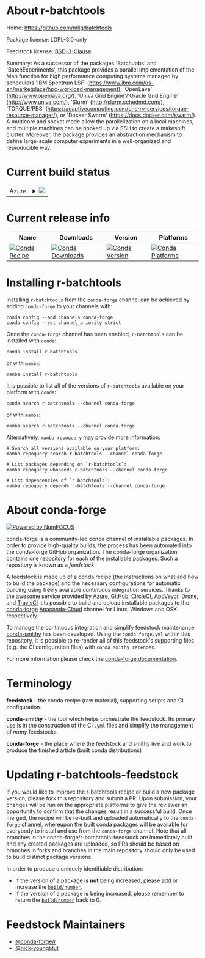 About r-batchtools
==================

Home: https://github.com/mllg/batchtools

Package license: LGPL-3.0-only

Feedstock license: [BSD-3-Clause](https://github.com/conda-forge/r-batchtools-feedstock/blob/main/LICENSE.txt)

Summary: As a successor of the packages 'BatchJobs' and 'BatchExperiments', this package provides a parallel implementation of the Map function for high performance computing systems managed by schedulers 'IBM Spectrum LSF' (<https://www.ibm.com/us-en/marketplace/hpc-workload-management>), 'OpenLava' (<http://www.openlava.org/>), 'Univa Grid Engine'/'Oracle Grid Engine' (<http://www.univa.com/>), 'Slurm' (<http://slurm.schedmd.com/>), 'TORQUE/PBS' (<https://adaptivecomputing.com/cherry-services/torque-resource-manager/>), or 'Docker Swarm' (<https://docs.docker.com/swarm/>). A multicore and socket mode allow the parallelization on a local machines, and multiple machines can be hooked up via SSH to create a makeshift cluster. Moreover, the package provides an abstraction mechanism to define large-scale computer experiments in a well-organized and reproducible way.

Current build status
====================


<table>
    
  <tr>
    <td>Azure</td>
    <td>
      <details>
        <summary>
          <a href="https://dev.azure.com/conda-forge/feedstock-builds/_build/latest?definitionId=987&branchName=main">
            <img src="https://dev.azure.com/conda-forge/feedstock-builds/_apis/build/status/r-batchtools-feedstock?branchName=main">
          </a>
        </summary>
        <table>
          <thead><tr><th>Variant</th><th>Status</th></tr></thead>
          <tbody><tr>
              <td>linux_64_r_base4.1</td>
              <td>
                <a href="https://dev.azure.com/conda-forge/feedstock-builds/_build/latest?definitionId=987&branchName=main">
                  <img src="https://dev.azure.com/conda-forge/feedstock-builds/_apis/build/status/r-batchtools-feedstock?branchName=main&jobName=linux&configuration=linux_64_r_base4.1" alt="variant">
                </a>
              </td>
            </tr><tr>
              <td>linux_64_r_base4.2</td>
              <td>
                <a href="https://dev.azure.com/conda-forge/feedstock-builds/_build/latest?definitionId=987&branchName=main">
                  <img src="https://dev.azure.com/conda-forge/feedstock-builds/_apis/build/status/r-batchtools-feedstock?branchName=main&jobName=linux&configuration=linux_64_r_base4.2" alt="variant">
                </a>
              </td>
            </tr><tr>
              <td>osx_64_r_base4.1</td>
              <td>
                <a href="https://dev.azure.com/conda-forge/feedstock-builds/_build/latest?definitionId=987&branchName=main">
                  <img src="https://dev.azure.com/conda-forge/feedstock-builds/_apis/build/status/r-batchtools-feedstock?branchName=main&jobName=osx&configuration=osx_64_r_base4.1" alt="variant">
                </a>
              </td>
            </tr><tr>
              <td>osx_64_r_base4.2</td>
              <td>
                <a href="https://dev.azure.com/conda-forge/feedstock-builds/_build/latest?definitionId=987&branchName=main">
                  <img src="https://dev.azure.com/conda-forge/feedstock-builds/_apis/build/status/r-batchtools-feedstock?branchName=main&jobName=osx&configuration=osx_64_r_base4.2" alt="variant">
                </a>
              </td>
            </tr><tr>
              <td>win_64</td>
              <td>
                <a href="https://dev.azure.com/conda-forge/feedstock-builds/_build/latest?definitionId=987&branchName=main">
                  <img src="https://dev.azure.com/conda-forge/feedstock-builds/_apis/build/status/r-batchtools-feedstock?branchName=main&jobName=win&configuration=win_64_" alt="variant">
                </a>
              </td>
            </tr>
          </tbody>
        </table>
      </details>
    </td>
  </tr>
</table>

Current release info
====================

| Name | Downloads | Version | Platforms |
| --- | --- | --- | --- |
| [![Conda Recipe](https://img.shields.io/badge/recipe-r--batchtools-green.svg)](https://anaconda.org/conda-forge/r-batchtools) | [![Conda Downloads](https://img.shields.io/conda/dn/conda-forge/r-batchtools.svg)](https://anaconda.org/conda-forge/r-batchtools) | [![Conda Version](https://img.shields.io/conda/vn/conda-forge/r-batchtools.svg)](https://anaconda.org/conda-forge/r-batchtools) | [![Conda Platforms](https://img.shields.io/conda/pn/conda-forge/r-batchtools.svg)](https://anaconda.org/conda-forge/r-batchtools) |

Installing r-batchtools
=======================

Installing `r-batchtools` from the `conda-forge` channel can be achieved by adding `conda-forge` to your channels with:

```
conda config --add channels conda-forge
conda config --set channel_priority strict
```

Once the `conda-forge` channel has been enabled, `r-batchtools` can be installed with `conda`:

```
conda install r-batchtools
```

or with `mamba`:

```
mamba install r-batchtools
```

It is possible to list all of the versions of `r-batchtools` available on your platform with `conda`:

```
conda search r-batchtools --channel conda-forge
```

or with `mamba`:

```
mamba search r-batchtools --channel conda-forge
```

Alternatively, `mamba repoquery` may provide more information:

```
# Search all versions available on your platform:
mamba repoquery search r-batchtools --channel conda-forge

# List packages depending on `r-batchtools`:
mamba repoquery whoneeds r-batchtools --channel conda-forge

# List dependencies of `r-batchtools`:
mamba repoquery depends r-batchtools --channel conda-forge
```


About conda-forge
=================

[![Powered by
NumFOCUS](https://img.shields.io/badge/powered%20by-NumFOCUS-orange.svg?style=flat&colorA=E1523D&colorB=007D8A)](https://numfocus.org)

conda-forge is a community-led conda channel of installable packages.
In order to provide high-quality builds, the process has been automated into the
conda-forge GitHub organization. The conda-forge organization contains one repository
for each of the installable packages. Such a repository is known as a *feedstock*.

A feedstock is made up of a conda recipe (the instructions on what and how to build
the package) and the necessary configurations for automatic building using freely
available continuous integration services. Thanks to the awesome service provided by
[Azure](https://azure.microsoft.com/en-us/services/devops/), [GitHub](https://github.com/),
[CircleCI](https://circleci.com/), [AppVeyor](https://www.appveyor.com/),
[Drone](https://cloud.drone.io/welcome), and [TravisCI](https://travis-ci.com/)
it is possible to build and upload installable packages to the
[conda-forge](https://anaconda.org/conda-forge) [Anaconda-Cloud](https://anaconda.org/)
channel for Linux, Windows and OSX respectively.

To manage the continuous integration and simplify feedstock maintenance
[conda-smithy](https://github.com/conda-forge/conda-smithy) has been developed.
Using the ``conda-forge.yml`` within this repository, it is possible to re-render all of
this feedstock's supporting files (e.g. the CI configuration files) with ``conda smithy rerender``.

For more information please check the [conda-forge documentation](https://conda-forge.org/docs/).

Terminology
===========

**feedstock** - the conda recipe (raw material), supporting scripts and CI configuration.

**conda-smithy** - the tool which helps orchestrate the feedstock.
                   Its primary use is in the construction of the CI ``.yml`` files
                   and simplify the management of *many* feedstocks.

**conda-forge** - the place where the feedstock and smithy live and work to
                  produce the finished article (built conda distributions)


Updating r-batchtools-feedstock
===============================

If you would like to improve the r-batchtools recipe or build a new
package version, please fork this repository and submit a PR. Upon submission,
your changes will be run on the appropriate platforms to give the reviewer an
opportunity to confirm that the changes result in a successful build. Once
merged, the recipe will be re-built and uploaded automatically to the
`conda-forge` channel, whereupon the built conda packages will be available for
everybody to install and use from the `conda-forge` channel.
Note that all branches in the conda-forge/r-batchtools-feedstock are
immediately built and any created packages are uploaded, so PRs should be based
on branches in forks and branches in the main repository should only be used to
build distinct package versions.

In order to produce a uniquely identifiable distribution:
 * If the version of a package **is not** being increased, please add or increase
   the [``build/number``](https://docs.conda.io/projects/conda-build/en/latest/resources/define-metadata.html#build-number-and-string).
 * If the version of a package **is** being increased, please remember to return
   the [``build/number``](https://docs.conda.io/projects/conda-build/en/latest/resources/define-metadata.html#build-number-and-string)
   back to 0.

Feedstock Maintainers
=====================

* [@conda-forge/r](https://github.com/conda-forge/r/)
* [@nick-youngblut](https://github.com/nick-youngblut/)

